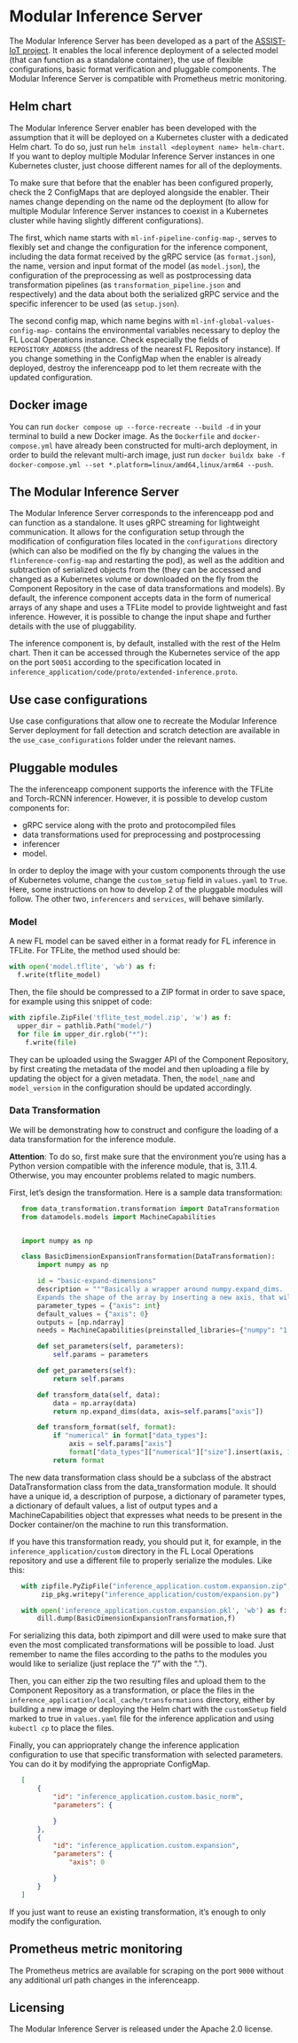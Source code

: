 # Modular Inference Server

The Modular Inference Server has been developed as a part of the [ASSIST-IoT project](https://assist-iot.eu/). It enables the local inference deployment of a selected model (that can function as a standalone container), the use of flexible configurations, basic format verification and pluggable components. The Modular Inference Server is compatible with Prometheus metric monitoring. 

## Helm chart

The Modular Inference Server enabler has been developed with the assumption that it will be deployed on a Kubernetes cluster with a dedicated Helm chart. To do so, just run `helm install <deployment name> helm-chart`. If you want to deploy multiple Modular Inference Server instances in one Kubernetes cluster, just choose different names for all of the deployments.

To make sure that before that the enabler has been configured properly, check the 2 ConfigMaps that are deployed alongside the enabler. Their names change depending on the name od the deployment (to allow for multiple Modular Inference Server instances to coexist in a Kubernetes cluster while having slightly different configurations). 

The first, which name starts with `ml-inf-pipeline-config-map-`, serves to flexibly set and change the configuration for the inference component, including the data format received by the gRPC service (as `format.json`), the name, version and input format of the model (as `model.json`), the configuration of the preprocessing as well as postprocessing data transformation pipelines (as `transformation_pipeline.json` and respectively) and the data about both the serialized gRPC service and the specific inferencer to be used (as `setup.json`).

The second config map, which name begins with `ml-inf-global-values-config-map-` contains the environmental variables necessary to deploy the FL Local Operations instance. Check especially the fields of `REPOSITORY_ADDRESS` (the address of the nearest FL Repository instance). If you change something in the ConfigMap when the enabler is already deployed, destroy the inferenceapp pod to let them recreate with the updated configuration.

## Docker image

You can run `docker compose up --force-recreate --build -d` in your terminal to build a new Docker image. As the `Dockerfile` and `docker-compose.yml` have already been constructed for multi-arch deployment, in order to build the relevant multi-arch image, just run `docker buildx bake -f docker-compose.yml --set *.platform=linux/amd64,linux/arm64 --push`. 
 

## The Modular Inference Server

The Modular Inference Server corresponds to the inferenceapp pod and can function as a standalone. It uses gRPC streaming for lightweight communication. It allows for the configuration setup through the modification of configuration files located in the `configurations` directory (which can also be modified on the fly by changing the values in the `flinference-config-map` and restarting the pod), as well as the addition and subtraction of serialized objects from the (they can be accessed and changed as a Kubernetes volume or downloaded on the fly from the Component Repository in the case of data transformations and models). By default, the inference component accepts data in the form of numerical arrays of any shape and uses a TFLite model to provide lightweight and fast inference. However, it is possible to change the input shape and further details with the use of pluggability.

The inference component is, by default, installed with the rest of the Helm chart. Then it can be accessed through the Kubernetes service of the app on the port `50051` according to the specification located in `inference_application/code/proto/extended-inference.proto`.

## Use case configurations

Use case configurations that allow one to recreate the Modular Inference Server deployment for fall detection and scratch detection are available in the `use_case_configurations` folder under the relevant names.  

## Pluggable modules

The the inferenceapp component supports the inference with the TFLite and Torch-RCNN inferencer. However, it is possible to develop custom components for:
  - gRPC service along with the proto and protocompiled files
  - data transformations used for preprocessing and postprocessing
  - inferencer
  - model. 

In order to deploy the image with your custom components through the use of Kubernetes volume, change the `custom_setup` field in `values.yaml` to `True`. Here, some instructions on how to develop 2 of the pluggable modules will follow. The other two, `inferencers` and `services`, will behave similarly.

### Model

A new FL model can be saved either in a format ready for FL inference in TFLite. For TFLite, the method used
should be:
   
```python
with open('model.tflite', 'wb') as f:
  f.write(tflite_model)
```

Then, the file should be compressed to a ZIP format in order to save
space, for example using this snippet of code:

```python
with zipfile.ZipFile('tflite_test_model.zip', 'w') as f:       
  upper_dir = pathlib.Path("model/")
  for file in upper_dir.rglob("*"):
    f.write(file)
```

They can be uploaded using the Swagger API of the Component Repository, by first creating the metadata of the model and then uploading a file by updating the object for a given metadata. Then, the `model_name` and `model_version` in the configuration should be updated accordingly.

### Data Transformation

We will be demonstrating how to construct and configure the loading of a
data transformation for the inference module.

**Attention**: To do so, first make sure that the environment you’re
using has a Python version compatible with the inference module, that
is, 3.11.4. Otherwise, you may encounter problems related to magic numbers.

First, let’s design the transformation. Here is a sample data
transformation:

```python
   from data_transformation.transformation import DataTransformation
   from datamodels.models import MachineCapabilities


   import numpy as np

   class BasicDimensionExpansionTransformation(DataTransformation):
       import numpy as np

       id = "basic-expand-dimensions"
       description = """Basically a wrapper around numpy.expand_dims. 
       Expands the shape of the array by inserting a new axis, that will appear at the axis position in expanded array shape"""
       parameter_types = {"axis": int}
       default_values = {"axis": 0}
       outputs = [np.ndarray]
       needs = MachineCapabilities(preinstalled_libraries={"numpy": "1.23.5"})

       def set_parameters(self, parameters):
           self.params = parameters

       def get_parameters(self):
           return self.params

       def transform_data(self, data):
           data = np.array(data)
           return np.expand_dims(data, axis=self.params["axis"])

       def transform_format(self, format):
           if "numerical" in format["data_types"]:
               axis = self.params["axis"]
               format["data_types"]["numerical"]["size"].insert(axis, 1)
           return format
```

The new data transformation class should be a subclass of the abstract
DataTransformation class from the data_transformation module. It should
have a unique id, a description of purpose, a dictionary of parameter
types, a dictionary of default values, a list of output types and a
MachineCapabilities object that expresses what needs to be present in
the Docker container/on the machine to run this transformation.

If you have this transformation ready, you should put it, for example,
in the ``inference_application/custom`` directory in the FL Local
Operations repository and use a different file to properly serialize the
modules. Like this:

```python
   with zipfile.PyZipFile("inference_application.custom.expansion.zip", mode="w") as zip_pkg:
        zip_pkg.writepy("inference_application/custom/expansion.py")

   with open('inference_application.custom.expansion.pkl', 'wb') as f:
       dill.dump(BasicDimensionExpansionTransformation,f)
```

For serializing this data, both zipimport and dill were used to make
sure that even the most complicated transformations will be possible to
load. Just remember to name the files according to the paths to the
modules you would like to serialize (just replace the “/” with the “.”).

Then, you can either zip the two resulting files and upload them to the
Component Repository as a transformation, or place the files in the
``inference_application/local_cache/transformations`` directory, either
by building a new image or deploying the Helm chart with the
``customSetup`` field marked to true in ``values.yaml`` file for the
inference application and using ``kubectl cp`` to place the files.

Finally, you can apprioprately change the inference application
configuration to use that specific transformation with selected
parameters. You can do it by modifying the appropriate ConfigMap.

```json
   [
       {
           "id": "inference_application.custom.basic_norm",
           "parameters": {

           }
       },
       {
           "id": "inference_application.custom.expansion",
           "parameters": {
               "axis": 0

           }
       }
   ]
```

If you just want to reuse an existing transformation, it’s enough to
only modify the configuration. 

## Prometheus metric monitoring

The Prometheus metrics are available for scraping on the port `9000` without any additional url path changes in the inferenceapp.


## Licensing

The Modular Inference Server is released under the Apache 2.0 license. 

